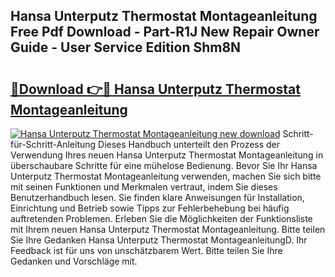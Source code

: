 ## Hansa Unterputz Thermostat Montageanleitung Free Pdf Download - Part-R1J New Repair Owner Guide - User Service Edition Shm8N

# <h2><a href="http://df70g6.blite.top/?on=Hansa+Unterputz+Thermostat+Montageanleitung">🔗Download 👉🔴 Hansa Unterputz Thermostat Montageanleitung</a></h2>

[![Hansa Unterputz Thermostat Montageanleitung new download](https://i.imgur.com/lujVjoI.png)](http://df70g6.blite.top/?on=Hansa+Unterputz+Thermostat+Montageanleitung)
Schritt-für-Schritt-Anleitung Dieses Handbuch unterteilt den Prozess der Verwendung Ihres neuen Hansa Unterputz Thermostat Montageanleitung in überschaubare Schritte für eine mühelose Bedienung. Bevor Sie Ihr Hansa Unterputz Thermostat Montageanleitung verwenden, machen Sie sich bitte mit seinen Funktionen und Merkmalen vertraut, indem Sie dieses Benutzerhandbuch lesen. Sie finden klare Anweisungen für Installation, Einrichtung und Betrieb sowie Tipps zur Fehlerbehebung bei häufig auftretenden Problemen. Erleben Sie die Möglichkeiten der Funktionsliste mit Ihrem neuen Hansa Unterputz Thermostat Montageanleitung. Bitte teilen Sie Ihre Gedanken Hansa Unterputz Thermostat MontageanleitungD. Ihr Feedback ist für uns von unschätzbarem Wert. Bitte teilen Sie Ihre Gedanken und Vorschläge mit.
